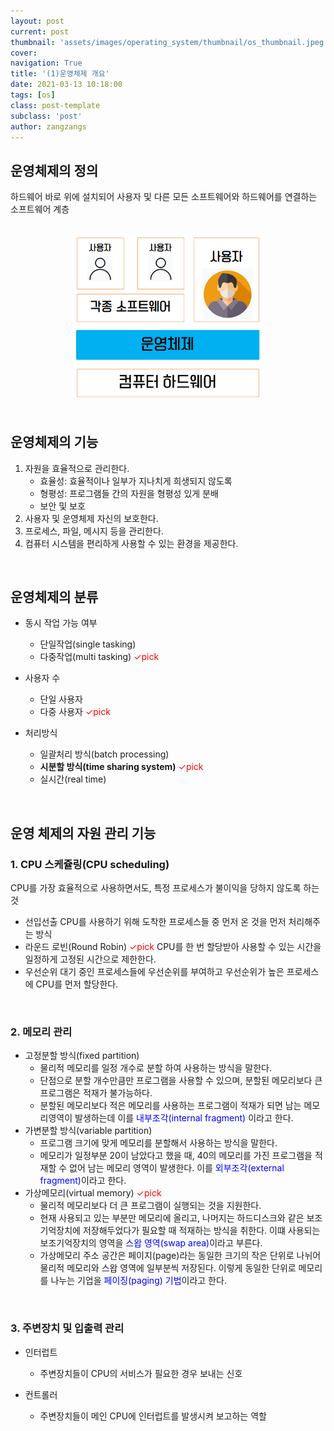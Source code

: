 ```yaml
---
layout: post
current: post
thumbnail: 'assets/images/operating_system/thumbnail/os_thumbnail.jpeg'
cover:
navigation: True
title: '(1)운영체제 개요'
date: 2021-03-13 10:18:00
tags: [os]
class: post-template
subclass: 'post'
author: zangzangs
---
```


## 운영체제의 정의
  하드웨어 바로 위에 설치되어 사용자 및 다른 모든 소프트웨어와 하드웨어를 연결하는 소프트웨어 계층

<br>

<center>
<img src="../../assets/images/operating_system/chap02_os.png" style="zoom:67%;" />
</center>


<br>

## 운영체제의 기능
1. 자원을 효율적으로 관리한다.
   - 효율성: 효율적이나 일부가 지나치게 희생되지 않도록
   - 형평성: 프로그램들 간의 자원을 형평성 있게 분배
   - 보안 및 보호
2. 사용자 및 운영체제 자신의 보호한다.
3. 프로세스, 파일, 메시지 등을 관리한다.
4. 컴퓨터 시스템을 편리하게 사용할 수 있는 환경을 제공한다.

<br>

## 운영체제의 분류

- 동시 작업 가능 여부
  - 단일작업(single tasking)
  - 다중작업(multi tasking)<span style="color:red"> ✓pick</span>

- 사용자 수
  - 단일 사용자
  - 다중 사용자<span style="color:red"> ✓pick</span>

- 처리방식
  - 일괄처리 방식(batch processing)
  - **시분할 방식(time sharing system)**<span style="color:red"> ✓pick</span>
  - 실시간(real time)

<br>

## 운영 체제의 자원 관리 기능

### 1. CPU 스케쥴링(CPU scheduling)
CPU를 가장 효율적으로 사용하면서도, 특정 프로세스가 불이익을 당하지 않도록 하는 것
- 선입선출
  CPU를 사용하기 위해 도착한 프로세스들 중 먼저 온 것을 먼저 처리해주는 방식
- 라운드 로빈(Round Robin)<span style="color:red"> ✓pick</span>
  CPU를 한 번 할당받아 사용할 수 있는 시간을 일정하게 고정된 시간으로 제한한다. 
- 우선순위
  대기 중인 프로세스들에 우선순위를 부여하고 우선순위가 높은 프로세스에 CPU를 먼저 할당한다.
  

<br>

### 2. 메모리 관리

* 고정분할 방식(fixed partition)
  * 물리적 메모리를 일정 개수로 분할 하여 사용하는 방식을 말한다.
  * 단점으로 분할 개수만큼만 프로그램을 사용할 수 있으며, 분할된 메모리보다 큰 프로그램은 적재가 불가능하다.
  * 분할된 메모리보다 적은 메모리를 사용하는 프로그램이 적재가 되면 남는 메모리영역이 발생하는데 이를 <span style="color:blue">내부조각(internal fragment)</span> 이라고 한다.
* 가변분할 방식(variable partition)
  * 프로그램 크기에 맞게 메모리를 분할해서 사용하는 방식을 말한다.
  * 메모리가 일정부분 20이 남았다고 했을 때, 40의 메모리를 가진 프로그램을 적재할 수 없어 남는 메모리 영역이 발생한다. 이를 <span style="color:blue">외부조각(external fragment)</span>이라고 한다.
* 가상메모리(virtual memory)<span style="color:red"> ✓pick</span>
  * 물리적 메모리보다 더 큰 프로그램이 실행되는 것을 지원한다.
  * 현재 사용되고 있는 부분만 메모리에 올리고, 나머지는 하드디스크와 같은 보조기억장치에 저장해두었다가 필요할 때 적재하는 방식을 취한다. 이떄 사용되는 보조기억장치의 영역을 <span style="color:blue">스왑 영역(swap area)</span>이라고 부른다.
  * 가상메모리 주소 공간은 페이지(page)라는 동일한 크기의 작은 단위로 나뉘어 물리적 메모리와 스왑 영역에 일부분씩 저장된다. 이렇게 동일한 단위로 메모리를 나누는 기업을 <span style="color:blue">페이징(paging) 기법</span>이라고 한다.

<br>

### 3. 주변장치 및 입출력 관리
* 인터럽트
  * 주변장치들이 CPU의 서비스가 필요한 경우 보내는 신호
* 컨트롤러
  * 주변장치들이 메인 CPU에 인터럽트를 발생시켜 보고하는 역할

  <br>